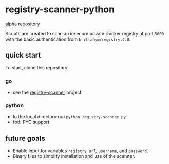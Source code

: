 # registry-scanner-python
alpha repository

Scripts are created to scan an insecure private Docker registry at port `5000` with the basic authentication from `brittanym/registry:2.0`.

## quick start
To start, clone this repository.

### go
- see the [registry-scanner](https://github.com/britdm/http-registry-scanner) project

### python
- In the local directory run `python registry-scanner.py`
- tbd: PYC support

## future goals
- Enable input for variables `registry url`, `username`, and `password`.
- Binary files to simplify installation and use of the scanner.